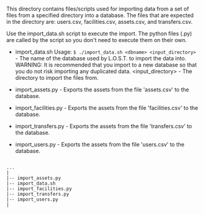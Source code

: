 This directory contains files/scripts used for importing data from a
set of files from a specified directory into a database. The files that
are expected in the directory are: users.csv, facilities.csv, assets.csv, 
and transfers.csv.

Use the import_data.sh script to execute the import. The python files (.py) are
called by the script so you don't need to execute them on their own.

* import_data.sh
Usage:
`$ ./import_data.sh <dbname> <input_directory>`
<dbname> - The name of the database used by L.O.S.T. to import the data into.
WARNING: It is recommended that you import to a new database so that you do not
	 risk importing any duplicated data.
<input_directory> - The directory to import the files from.

* import_assets.py - Exports the assets from the file 'assets.csv' to the database.
* import_facilities.py - Exports the assets from the file 'facilities.csv' to the database.
* import_transfers.py - Exports the assets from the file 'transfers.csv' to the database.
* import_users.py - Exports the assets from the file 'users.csv' to the database.

```

...
|
|-- import_assets.py
|-- import_data.sh
|-- import_facilities.py
|-- import_transfers.py
|-- import_users.py
|

```